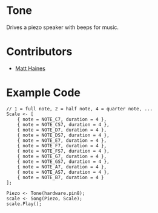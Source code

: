 Tone
====

Drives a piezo speaker with beeps for music.

Contributors
============

- [Matt Haines](https://twitter.com/beardedinventor)

Example Code
============

```
// 1 = full note, 2 = half note, 4 = quarter note, ...
Scale <- [
    { note = NOTE_C7, duration = 4 },
    { note = NOTE_CS7, duration = 4 },
    { note = NOTE_D7, duration = 4 },
    { note = NOTE_DS7, duration = 4 },
    { note = NOTE_E7, duration = 4 },
    { note = NOTE_F7, duration = 4 },
    { note = NOTE_FS7, duration = 4 },
    { note = NOTE_G7, duration = 4 },
    { note = NOTE_GS7, duration = 4 },
    { note = NOTE_A7, duration = 4 },
    { note = NOTE_AS7, duration = 4 },
    { note = NOTE_B7, duration = 4 }
];

Piezo <- Tone(hardware.pin8);
scale <- Song(Piezo, Scale);
scale.Play();
```


